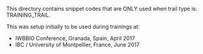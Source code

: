 This directory contains snippet codes that are ONLY used when trail type is: TRAINING_TRAIL.

This was setup initially to be used during trainings at:

* IWBBIO Conference, Granada, Spain, April 2017
* IBC / University of Montpellier, France, June 2017


